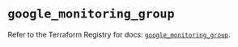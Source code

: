 # `google_monitoring_group`

Refer to the Terraform Registry for docs: [`google_monitoring_group`](https://registry.terraform.io/providers/hashicorp/google-beta/6.4.0/docs/resources/google_monitoring_group).
